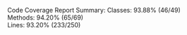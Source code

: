 

Code Coverage Report Summary:
  Classes: 93.88% (46/49)    
  Methods: 94.20% (65/69)    
  Lines:   93.20% (233/250)  

